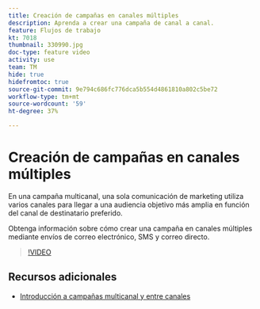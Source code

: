 ```yaml
---
title: Creación de campañas en canales múltiples
description: Aprenda a crear una campaña de canal a canal.
feature: Flujos de trabajo
kt: 7018
thumbnail: 330990.jpg
doc-type: feature video
activity: use
team: TM
hide: true
hidefromtoc: true
source-git-commit: 9e794c686fc776dca5b554d4861810a802c5be72
workflow-type: tm+mt
source-wordcount: '59'
ht-degree: 37%

---
```


# Creación de campañas en canales múltiples

En una campaña multicanal, una sola comunicación de marketing utiliza varios canales para llegar a una audiencia objetivo más amplia en función del canal de destinatario preferido.

Obtenga información sobre cómo crear una campaña en canales múltiples mediante envíos de correo electrónico, SMS y correo directo.

>[!VIDEO](https://video.tv.adobe.com/v/330990?quality=12)

## Recursos adicionales

* [Introducción a campañas multicanal y entre canales](/help/orchestrate-campaigns/introduction-to-cross-and-multi-channel-campaigns.md)
